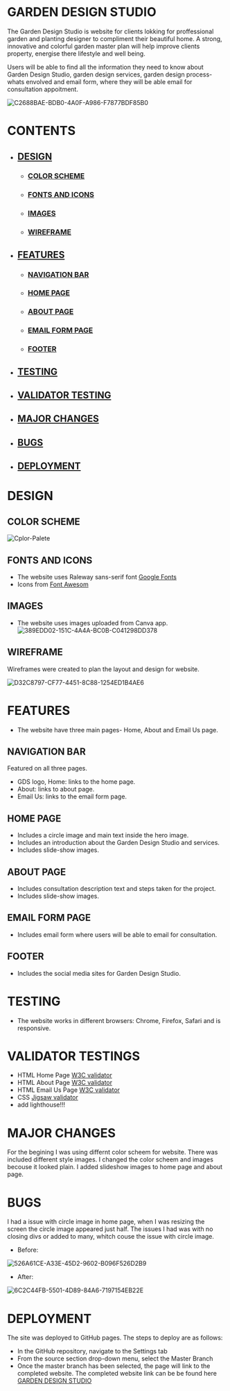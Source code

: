 # GARDEN DESIGN STUDIO
The Garden Design Studio is website for clients lokking for proffessional garden and planting designer to compliment their beautiful home. A strong, innovative and colorful garden master plan will help improve clients property, energise there lifestyle and well being.

Users will be able to find all the information they need to know about Garden Design Studio, garden design services, garden design process- whats envolved and email form, where they will be able email for consultation appoitment.

![C2688BAE-BDB0-4A0F-A986-F7877BDF85B0](https://user-images.githubusercontent.com/127971416/233208905-5bb2f0a1-8f8d-4d16-b133-502eb30cef65.jpg)

# CONTENTS
  * ## [DESIGN]( https://github.com/Indrakens/garden-design-studio#design )
      * ### [COLOR SCHEME]( https://github.com/Indrakens/garden-design-studio#color-scheme )
      * ### [FONTS AND ICONS]( https://github.com/Indrakens/garden-design-studio#fonts-and-icons )
      * ### [IMAGES]( https://github.com/Indrakens/garden-design-studio#images )
      * ### [WIREFRAME]( https://github.com/Indrakens/garden-design-studio#wireframes )
  * ## [FEATURES]( https://github.com/Indrakens/garden-design-studio#features )
      * ### [NAVIGATION BAR]( https://github.com/Indrakens/garden-design-studio#features )
      * ###  [HOME PAGE]( https://github.com/Indrakens/garden-design-studio#home-page )
      * ### [ABOUT PAGE]( https://github.com/Indrakens/garden-design-studio#about-page )
      * ### [EMAIL FORM PAGE]( https://github.com/Indrakens/garden-design-studio#email-form-page )
      * ### [FOOTER]( https://github.com/Indrakens/garden-design-studio#footer )
  *  ## [TESTING]( https://github.com/Indrakens/garden-design-studio#testing )
  *  ## [VALIDATOR TESTING]( https://github.com/Indrakens/garden-design-studio#validator-testings )
  *  ## [MAJOR CHANGES]( https://github.com/Indrakens/garden-design-studio#major-changes )
  *  ## [BUGS]( https://github.com/Indrakens/garden-design-studio#bugs )
  *  ## [DEPLOYMENT]( https://github.com/Indrakens/garden-design-studio#deployment )



# DESIGN
## COLOR SCHEME
![Cplor-Palete](https://user-images.githubusercontent.com/127971416/233114563-9fc341fa-3d31-4268-a526-9bb0f01a0357.png)

## FONTS AND ICONS
* The website uses Raleway sans-serif font [Google Fonts]( https://fonts.google.com/ )
* Icons from [Font Awesom]( https://fontawesome.com/ )

## IMAGES
* The website uses images uploaded from Canva app.
![389EDD02-151C-4A4A-BC0B-C041298DD378](https://user-images.githubusercontent.com/127971416/233204945-9fce940e-4cce-4e2d-bfc9-fcf1bf91173e.png)

 ## WIREFRAME
 Wireframes were created to plan the layout and design for website.

 ![D32C8797-CF77-4451-8C88-1254ED1B4AE6](https://user-images.githubusercontent.com/127971416/233416840-e7b4d61f-35b0-41a7-b253-19876969e7b8.jpg)

 # FEATURES
 * The website have three main pages- Home, About and Email Us page.
 ## NAVIGATION BAR
 Featured on all three pages.
 * GDS logo, Home: links to the home page.
 * About: links to about page.
 * Email Us: links to the email form page.
 
 ## HOME PAGE
 * Includes a circle image and main text inside the hero image.
 * Includes an introduction about the Garden Design Studio and services.
 * Includes slide-show images. 

## ABOUT PAGE
* Includes consultation description text and steps taken for the project.
* Includes slide-show images.

## EMAIL FORM PAGE
* Includes email form where users will be able to email for consultation.

## FOOTER
* Includes the social media sites for Garden Design Studio. 

# TESTING
* The website works in different browsers: Chrome, Firefox, Safari and is responsive.

# VALIDATOR TESTINGS
* HTML Home Page [W3C validator]( https://validator.w3.org/nu/#textarea )
* HTML About Page [W3C validator]( https://validator.w3.org/nu/#textarea )
* HTML Email Us Page [W3C validator]( https://validator.w3.org/nu/#textarea )
* CSS [Jigsaw validator]( https://jigsaw.w3.org/css-validator/validator )
* add lighthouse!!!

# MAJOR CHANGES
For the begining I was using differnt color scheem for website. There was included different style images. I changed the color scheem and images becouse it looked plain. I added slideshow images to home page and about page.

# BUGS
I had a issue with circle image in home page, when I was resizing the screen the circle image appeared just half. The issues I had was with no closing divs or added to many, whitch couse the issue with circle image. 
* Before: 

![526A61CE-A33E-45D2-9602-B096F526D2B9](https://user-images.githubusercontent.com/127971416/233215792-3ce64624-b0f8-49d2-859a-8cf756ab1d9a.jpg)

* After:

![6C2C44FB-5501-4D89-84A6-7197154EB22E](https://user-images.githubusercontent.com/127971416/233215947-67220c08-ab16-43f2-8c10-5544da0c231a.jpg)



# DEPLOYMENT
The site was deployed to GitHub pages. The steps to deploy are as follows:
* In the GitHub repository, navigate to the Settings tab
* From the source section drop-down menu, select the Master Branch
* Once the master branch has been selected, the page will link to the completed website.
The completed website link can be be found here [GARDEN DESIGN STUDIO](  https://indrakens.github.io/garden-design-studio/ )




